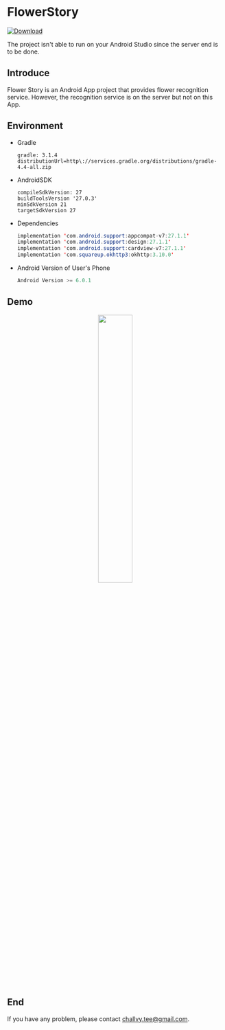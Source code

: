 # FlowerStory

[![Download](https://img.shields.io/badge/Download-v1.0.0-ff8080.svg) ](https://github.com/challvy/FlowerStory/raw/master/README_RES/FlowerStory.apk)

The project isn't able to run on your Android Studio since the server end is to be done.

## Introduce

Flower Story is an Android App project that provides flower recognition service. However, the recognition service is on the server but not on this App.

## Environment

- Gradle

  ```
  gradle: 3.1.4
  distributionUrl=http\://services.gradle.org/distributions/gradle-4.4-all.zip
  ```

- AndroidSDK

  ```
  compileSdkVersion: 27
  buildToolsVersion '27.0.3'
  minSdkVersion 21
  targetSdkVersion 27
  ```

- Dependencies

  ```java
  implementation 'com.android.support:appcompat-v7:27.1.1'
  implementation 'com.android.support:design:27.1.1'
  implementation 'com.android.support:cardview-v7:27.1.1'
  implementation 'com.squareup.okhttp3:okhttp:3.10.0'
  ```

- Android Version of User's Phone

  ```java
  Android Version >= 6.0.1
  ```

## Demo

<div align=center>

<img src="https://github.com/challvy/FlowerStory/raw/master/README_RES/FlowerStory.gif" width="40%"/> 

</div>

## End

If you have any problem, please contact challvy.tee@gmail.com.